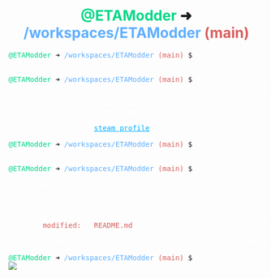 <h1 align="center"><span style="color:#00d787;">@ETAModder</span> ➜ <span style="color:#5fafff;">/workspaces/ETAModder</span> <span style="color:#d75f5f;">(main)</span></h1>

<pre>
<span style="color:#00d787;">@ETAModder</span> ➜ <span style="color:#5fafff;">/workspaces/ETAModder</span> <span style="color:#d75f5f;">(main)</span> $ <span style="color:#ffffff;">whoami</span>
<span style="color:#ffffff;">eta</span>

<span style="color:#00d787;">@ETAModder</span> ➜ <span style="color:#5fafff;">/workspaces/ETAModder</span> <span style="color:#d75f5f;">(main)</span> $ <span style="color:#ffffff;">cat about_me.md</span>
<span style="color:#ffffff;">Mediocre programmer | CDitDZ semi-pro | Grey Hack guild leader</span>

<span style="color:#ffffff;">- F.S.L Founder (Fire Sword Legion)</span>
<span style="color:#ffffff;">- Extremely lukewarm programming skills</span>
<span style="color:#ffffff;">- GH 0sploit guild ON TOP!</span>
<span style="color:#ffffff;">- Has a much better <a href="https://steamcommunity.com/id/ETAGamerPC" style="color:#00afff;">steam profile</a></span>

<span style="color:#00d787;">@ETAModder</span> ➜ <span style="color:#5fafff;">/workspaces/ETAModder</span> <span style="color:#d75f5f;">(main)</span> $ <span style="color:#ffffff;">ls projects</span>
<span style="color:#ffffff;">python/     js/     gh/     fslsecret/     /screenshots</span>

<span style="color:#00d787;">@ETAModder</span> ➜ <span style="color:#5fafff;">/workspaces/ETAModder</span> <span style="color:#d75f5f;">(main)</span> $ <span style="color:#ffffff;">git status</span>
<span style="color:#ffffff;">On branch main</span>
<span style="color:#ffffff;">Your branch is up to date with 'origin/main'.</span>

<span style="color:#ffffff;">Changes not staged for commit:</span>
<span style="color:#ffffff;">  (use "git add &lt;file&gt;..." to update what will be committed)</span>
<span style="color:#ffffff;">  (use "git restore &lt;file&gt;..." to discard changes in working directory)</span>
<span style="color:#d75f5f;">        modified:   README.md</span>

<span style="color:#ffffff;">no changes added to commit (use "git add" and/or "git commit -a")</span>

<span style="color:#00d787;">@ETAModder</span> ➜ <span style="color:#5fafff;">/workspaces/ETAModder</span> <span style="color:#d75f5f;">(main)</span> $ <span style="color:#ffffff;">python3 gitstats.py</span>
<img align="center" src="https://github-readme-stats.vercel.app/api?username=ETAModder&show_icons=true&theme=tokyonight" />
</pre>
